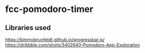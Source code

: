 # fcc-pomodoro-timer

## Libraries used

https://kimmobrunfeldt.github.io/progressbar.js/
https://dribbble.com/shots/3402640-Pomodoro-App-Exploration
